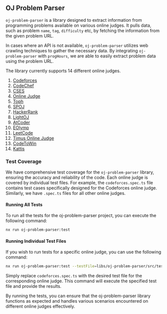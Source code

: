 ## OJ Problem Parser

`oj-problem-parser` is a library designed to extract information from programming problems available on various online judges. It pulls data, such as problem `name`, `tag`, `difficulty` etc, by fetching the information from the given problem URL.

In cases where an API is not available, `oj-problem-parser` utilizes web crawling techniques to gather the necessary data. By integrating `oj-problem-parser` with `progHours`, we are able to easily extract problem data using the problem URL.

The library currently supports 14 different online judges.

1. [Codeforces](https://codeforces.com)
2. [CodeChef](https://www.codechef.com)
3. [CSES](https://cses.fi)
4. [Online Judge](https://onlinejudge.org)
5. [Toph](https://toph.co)
6. [SPOJ](https://www.spoj.com)
7. [HackerRank](https://www.hackerrank.com)
8. [LightOJ](http://lightoj.com)
9. [AtCoder](https://atcoder.jp)
10. [EOlymp](https://www.eolymp.com)
11. [LeetCode](https://leetcode.com)
12. [Timus Online Judge](http://acm.timus.ru)
13. [CodeToWin](https://codeto.win)
14. [Kattis](https://open.kattis.com)

### Test Coverage

We have comprehensive test coverage for the `oj-problem-parser` library, ensuring the accuracy and reliability of the code. Each online judge is covered by individual test files. For example, the `codeforces.spec.ts` file contains test cases specifically designed for the Codeforces online judge. Similarly, we have `.spec.ts` files for all other online judges.

#### Running All Tests

To run all the tests for the oj-problem-parser project, you can execute the following command:

```bash
nx run oj-problem-parser:test
```

#### Running Individual Test Files

If you wish to run tests for a specific online judge, you can use the following command:

```bash
nx run oj-problem-parser:test --testFile=libs/oj-problem-parser/src/tests/codeforces.spec.ts
```

Simply replace `codeforces.spec.ts` with the desired test file for the corresponding online judge. This command will execute the specified test file and provide the results.

By running the tests, you can ensure that the oj-problem-parser library functions as expected and handles various scenarios encountered on different online judges effectively.

